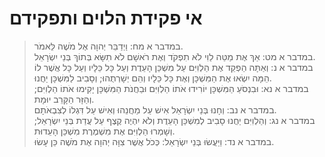 # אי פקידת הלוים ותפקידם

> במדבר א מח: וַיְדַבֵּר יְהוָה אֶל מֹשֶׁה לֵּאמֹר.  
> במדבר א מט: אַךְ אֶת מַטֵּה לֵוִי לֹא תִפְקֹד וְאֶת רֹאשָׁם לֹא תִשָּׂא בְּתוֹךְ בְּנֵי יִשְׂרָאֵל.  
> במדבר א נ: וְאַתָּה הַפְקֵד אֶת הַלְוִיִּם עַל מִשְׁכַּן הָעֵדֻת וְעַל כָּל כֵּלָיו וְעַל כָּל אֲשֶׁר לוֹ הֵמָּה יִשְׂאוּ אֶת הַמִּשְׁכָּן וְאֶת כָּל כֵּלָיו וְהֵם יְשָׁרְתֻהוּ; וְסָבִיב לַמִּשְׁכָּן יַחֲנוּ.  
> במדבר א נא: וּבִנְסֹעַ הַמִּשְׁכָּן יוֹרִידוּ אֹתוֹ הַלְוִיִּם וּבַחֲנֹת הַמִּשְׁכָּן יָקִימוּ אֹתוֹ הַלְוִיִּם; וְהַזָּר הַקָּרֵב יוּמָת.  
> במדבר א נב: וְחָנוּ בְּנֵי יִשְׂרָאֵל אִישׁ עַל מַחֲנֵהוּ וְאִישׁ עַל דִּגְלוֹ לְצִבְאֹתָם.  
> במדבר א נג: וְהַלְוִיִּם יַחֲנוּ סָבִיב לְמִשְׁכַּן הָעֵדֻת וְלֹא יִהְיֶה קֶצֶף עַל עֲדַת בְּנֵי יִשְׂרָאֵל; וְשָׁמְרוּ הַלְוִיִּם אֶת מִשְׁמֶרֶת מִשְׁכַּן הָעֵדוּת.  
> במדבר א נד: וַיַּעֲשׂוּ בְּנֵי יִשְׂרָאֵל:  כְּכֹל אֲשֶׁר צִוָּה יְהוָה אֶת מֹשֶׁה כֵּן עָשׂוּ.   
 

